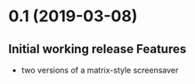 0.1 (2019-03-08)
================
  Initial working release
Features
--------
  - two versions of a matrix-style screensaver
